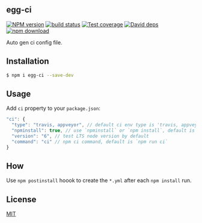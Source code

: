 egg-ci
---------------

[![NPM version][npm-image]][npm-url]
[![build status][travis-image]][travis-url]
[![Test coverage][codecov-image]][codecov-url]
[![David deps][david-image]][david-url]
[![npm download][download-image]][download-url]

[npm-image]: https://img.shields.io/npm/v/egg-ci.svg?style=flat-square
[npm-url]: https://npmjs.org/package/egg-ci
[travis-image]: https://img.shields.io/travis/eggjs/egg-ci.svg?style=flat-square
[travis-url]: https://travis-ci.org/eggjs/egg-ci
[codecov-image]: https://codecov.io/github/eggjs/egg-ci/coverage.svg?branch=master
[codecov-url]: https://codecov.io/github/eggjs/egg-ci?branch=master
[david-image]: https://img.shields.io/david/eggjs/egg-ci.svg?style=flat-square
[david-url]: https://david-dm.org/eggjs/egg-ci
[download-image]: https://img.shields.io/npm/dm/egg-ci.svg?style=flat-square
[download-url]: https://npmjs.org/package/egg-ci

Auto gen ci config file.

## Installation

```bash
$ npm i egg-ci --save-dev
```

## Usage

Add `ci` property to your `package.json`:

```js
"ci": {
  "type": "travis, appveyor", // default ci env type is 'travis, appveyor'
  "npminstall": true, // use `npminstall` or `npm install`, default is true
  "version": "6", // test LTS node version by default
  "command": "ci" // npm ci command, default is `npm run ci`
}
```

## How

Use `npm postinstall` hoook to create the `*.yml` after each `npm install` run.

## License

[MIT](LICENSE)
